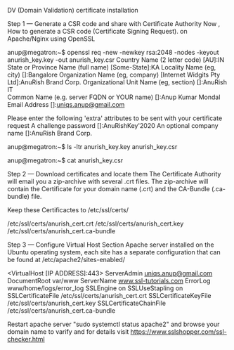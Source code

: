 
DV (Domain Validation) certificate installation 

Step 1 — Generate a CSR code and share with Certificate Authority
Now , How to generate a CSR code (Certificate Signing Request). on Apache/Nginx using OpenSSL 

anup@megatron:~$ openssl req -new -newkey rsa:2048 -nodes -keyout anurish_key.key -out anurish_key.csr
Country Name (2 letter code) [AU]:IN
State or Province Name (full name) [Some-State]:KA
Locality Name (eg, city) []:Bangalore
Organization Name (eg, company) [Internet Widgits Pty Ltd]:AnuRish Brand Corp.
Organizational Unit Name (eg, section) []:AnuRish IT     
Common Name (e.g. server FQDN or YOUR name) []:Anup Kumar Mondal
Email Address []:uniqs.anup@gmail.com

Please enter the following 'extra' attributes
to be sent with your certificate request
A challenge password []:AnuRishKey'2020
An optional company name []:AnuRish Brand Corp.   

anup@megatron:~$ ls -ltr
anurish_key.key
anurish_key.csr

anup@megatron:~$ cat anurish_key.csr


Step 2 — Download certificates and locate them
The Certificate Authority will email you a zip-archive with several .crt files.
The zip-archive will contain the Certificate for your domain name (.crt) and the CA-Bundle (.ca-bundle) file.

Keep these Certificactes to /etc/ssl/certs/

/etc/ssl/certs/anurish_cert.crt
/etc/ssl/certs/anurish_cert.key
/etc/ssl/certs/anurish_cert.ca-bundle


Step 3 — Configure Virtual Host Section
Apache server installed on the Ubuntu operating system, each site has a separate configuration that can be found at /etc/apache2/sites-enabled/

<VirtualHost [IP ADDRESS]:443>
	ServerAdmin uniqs.anup@gmail.com
	DocumentRoot var/www
	ServerName www.ssl-tutorials.com
	ErrorLog www/home/logs/error_log
	SSLEngine on
	SSLUseStapling on
	SSLCertificateFile /etc/ssl/certs/anurish_cert.crt
	SSLCertificateKeyFile /etc/ssl/certs/anurish_cert.key
	SSLCertificateChainFile /etc/ssl/certs/anurish_cert.ca-bundle
</VirtualHost> 

Restart apache server "sudo systemctl status apache2" and browse your domain name to varify and for details visit https://www.sslshopper.com/ssl-checker.html

